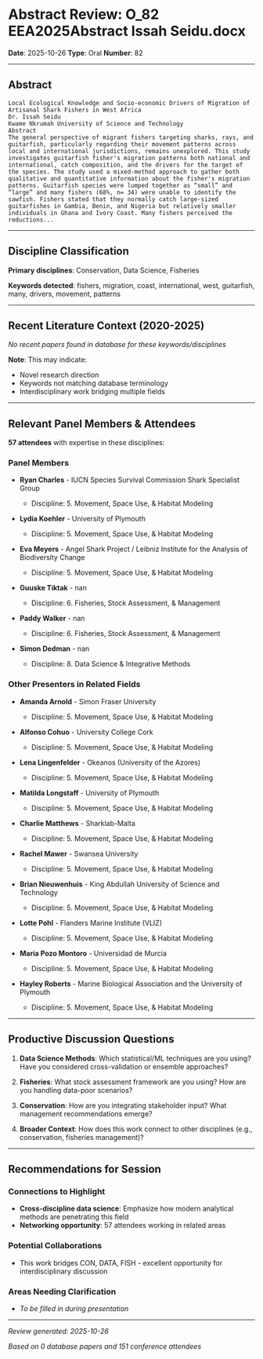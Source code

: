# Abstract Review: O_82 EEA2025Abstract Issah Seidu.docx

**Date**: 2025-10-26
**Type**: Oral
**Number**: 82

---

## Abstract

```
Local Ecological Knowledge and Socio-economic Drivers of Migration of Artisanal Shark Fishers in West Africa
Dr. Issah Seidu
Kwame Nkrumah University of Science and Technology
Abstract
The general perspective of migrant fishers targeting sharks, rays, and guitarfish, particularly regarding their movement patterns across local and international jurisdictions, remains unexplored. This study investigates guitarfish fisher's migration patterns both national and international, catch composition, and the drivers for the target of the species. The study used a mixed-method approach to gather both qualitative and quantitative information about the fisher's migration patterns. Guitarfish species were lumped together as “small” and “large” and many fishers (68%, n= 34) were unable to identify the sawfish. Fishers stated that they normally catch large-sized guitarfishes in Gambia, Benin, and Nigeria but relatively smaller individuals in Ghana and Ivory Coast. Many fishers perceived the reductions...
```

---

## Discipline Classification

**Primary disciplines**: Conservation, Data Science, Fisheries

**Keywords detected**: fishers, migration, coast, international, west, guitarfish, many, drivers, movement, patterns


---

## Recent Literature Context (2020-2025)


*No recent papers found in database for these keywords/disciplines*

**Note**: This may indicate:
- Novel research direction
- Keywords not matching database terminology
- Interdisciplinary work bridging multiple fields

---

## Relevant Panel Members & Attendees


**57 attendees** with expertise in these disciplines:


### Panel Members

- **Ryan Charles** - IUCN Species Survival Commission Shark Specialist Group
  - Discipline: 5. Movement, Space Use, & Habitat Modeling

- **Lydia Koehler** - University of Plymouth
  - Discipline: 5. Movement, Space Use, & Habitat Modeling

- **Eva Meyers** - Angel Shark Project / Leibniz Institute for the Analysis of Biodiversity Change
  - Discipline: 5. Movement, Space Use, & Habitat Modeling

- **Guuske Tiktak** - nan
  - Discipline: 6. Fisheries, Stock Assessment, & Management

- **Paddy Walker** - nan
  - Discipline: 6. Fisheries, Stock Assessment, & Management

- **Simon Dedman** - nan
  - Discipline: 8. Data Science & Integrative Methods


### Other Presenters in Related Fields

- **Amanda Arnold** - Simon Fraser University
  - Discipline: 5. Movement, Space Use, & Habitat Modeling

- **Alfonso Cohuo** - University College Cork
  - Discipline: 5. Movement, Space Use, & Habitat Modeling

- **Lena Lingenfelder** - Okeanos (University of the Azores)
  - Discipline: 5. Movement, Space Use, & Habitat Modeling

- **Matilda Longstaff** - University of Plymouth
  - Discipline: 5. Movement, Space Use, & Habitat Modeling

- **Charlie Matthews** - Sharklab-Malta
  - Discipline: 5. Movement, Space Use, & Habitat Modeling

- **Rachel Mawer** - Swansea University
  - Discipline: 5. Movement, Space Use, & Habitat Modeling

- **Brian Nieuwenhuis** - King Abdullah University of Science and Technology
  - Discipline: 5. Movement, Space Use, & Habitat Modeling

- **Lotte Pohl** - Flanders Marine Institute (VLIZ)
  - Discipline: 5. Movement, Space Use, & Habitat Modeling

- **Maria Pozo Montoro** - Universidad de Murcia
  - Discipline: 5. Movement, Space Use, & Habitat Modeling

- **Hayley Roberts** - Marine Biological Association and the University of Plymouth
  - Discipline: 5. Movement, Space Use, & Habitat Modeling

---

## Productive Discussion Questions


1. **Data Science Methods**: Which statistical/ML techniques are you using? Have you considered cross-validation or ensemble approaches?


2. **Fisheries**: What stock assessment framework are you using? How are you handling data-poor scenarios?


3. **Conservation**: How are you integrating stakeholder input? What management recommendations emerge?


4. **Broader Context**: How does this work connect to other disciplines (e.g., conservation, fisheries management)?


---

## Recommendations for Session

### Connections to Highlight

- **Cross-discipline data science**: Emphasize how modern analytical methods are penetrating this field
- **Networking opportunity**: 57 attendees working in related areas

### Potential Collaborations

- This work bridges CON, DATA, FISH - excellent opportunity for interdisciplinary discussion

### Areas Needing Clarification

- _To be filled in during presentation_

---


*Review generated: 2025-10-26*

*Based on 0 database papers and 151 conference attendees*
